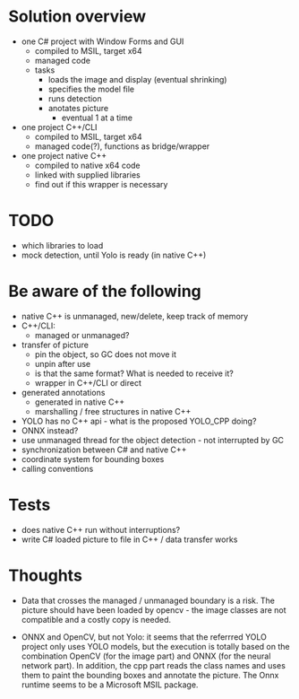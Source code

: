 # Solution overview

* one C# project with Window Forms and GUI
    - compiled to MSIL, target x64
    - managed code
    - tasks
        - loads the image and display (eventual shrinking)
        - specifies the model file
        - runs detection
        - anotates picture
            - eventual 1 at a time
* one project C++/CLI 
    - compiled to MSIL, target x64
    - managed code(?), functions as bridge/wrapper
* one project native C++
    - compiled to native x64 code 
    - linked with supplied libraries
    - find out if this wrapper is necessary

# TODO

* which libraries to load
* mock detection, until Yolo is ready (in native C++)

# Be aware of the following

* native C++ is unmanaged, new/delete, keep track of memory
* C++/CLI:
    - managed or unmanaged?
* transfer of picture
    - pin the object, so GC does not move it
    - unpin after use
    - is that the same format? What is needed to receive it?
    - wrapper in C++/CLI or direct
* generated annotations
    - generated in native C++
    - marshalling / free structures in native C++
* YOLO has no C++ api - what is the proposed YOLO_CPP doing?
* ONNX instead?
* use unmanaged thread for the object detection - not interrupted by GC
* synchronization between C# and native C++
* coordinate system for bounding boxes
* calling conventions

# Tests

* does native C++ run without interruptions?
* write C# loaded picture to file in C++ / data transfer works

# Thoughts

* Data that crosses the managed / unmanaged boundary is a risk.
The picture should have been loaded by opencv - the image classes are not compatible and a costly copy is needed.

* ONNX and OpenCV, but not Yolo: it seems that the referrred YOLO project only uses YOLO models, but the execution is totally based on the combination OpenCV (for the image part) and ONNX (for the neural network part). 
 In addition, the cpp part reads the class names and uses them to paint the bounding boxes and annotate the picture.
 The Onnx runtime seems to be a Microsoft MSIL package.